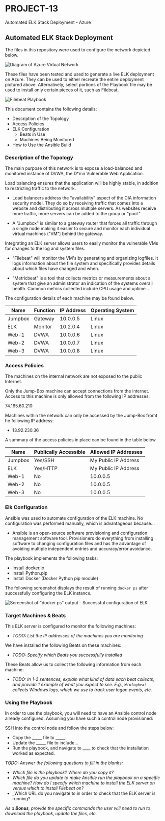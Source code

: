 # PROJECT-13
Automated ELK Stack Deployment - Azure

## Automated ELK Stack Deployment

The files in this repository were used to configure the network depicted below.

![Diagram of Azure Virtual Network](Diagrams/Azure_Virtual_Network_II.png)

These files have been tested and used to generate a live ELK deployment on Azure. They can be used to either recreate the entire deployment pictured above. Alternatively, select portions of the Playbook file may be used to install only certain pieces of it, such as Filebeat.

  ![Filebeat Playbook](Ansible/filebeat-playbook.yml)

This document contains the following details:
- Description of the Topology
- Access Policies
- ELK Configuration
  - Beats in Use
  - Machines Being Monitored
- How to Use the Ansible Build


### Description of the Topology

The main purpose of this network is to expose a load-balanced and monitored instance of DVWA, the D*mn Vulnerable Web Application.

Load balancing ensures that the application will be highly stable, in addition to restricting traffic to the network.

- Load balancers address the "availability" aspect of the CIA information security model. They do so by receiving traffic that comes into a website and distributing  it across multiple servers. As websites receive more traffic, more servers can be added to the group or "pool."

- A "Jumpbox" is similar to a gateway router that forces all traffic through a single node making it easier to secure and monitor each individual virtual machines ("VM") behind the gateway.

Integrating an ELK server allows users to easily monitor the vulnerable VMs for changes to the log and system files.

- "Filebeat" will monitor the VM's by generating and organizing logfiles. It logs information about the file system and specifically provides details about which files have changed and when.

-  "Metricbeat" is a tool that collects metrics or measurements about a system that give an administrator an indication of the systems overall health. Common metrics collected include CPU usage and uptime. .

The configuration details of each machine may be found below.


| Name    | Function | IP Address | Operating System  |
|---------|----------|------------|-------------------|
| Jumpbox | Gateway  | 10.0.0.5   | Linux             |
| ELK     | Monitor  | 10.2.0.4   | Linux             |
| Web-1   | DVWA     | 10.0.0.6   | Linux             |
| Web-2   | DVWA     | 10.0.0.7   | Linux             |
| Web-3   | DVWA     | 10.0.0.8   | Linux             |

### Access Policies

The machines on the internal network are not exposed to the public Internet.

Only the Jump-Box machine can accept connections from the Internet. Access to this machine is only allowed from the following IP addresses:

 74.165.60.210

Machines within the network can only be accessed by the Jump-Box fromt he following IP address:

- 13.92.230.36

A summary of the access policies in place can be found in the table below.

| Name    | Publically Accessible | Allowed IP Addresses  |
|---------|-----------------------|-----------------------|
| Jumpbox | Yes/SSH               | My Public IP Address  |
| ELK     | Yes/HTTP              | My Public IP Address  |
| Web-1   | No                    | 10.0.0.5              |
| Web-2   | No                    | 10.0.0.5              |
| Web-3   | No                    | 10.0.0.5              |

### Elk Configuration

Ansible was used to automate configuration of the ELK machine. No configuration was performed manually, which is advantageous because...

- Ansible is an open-source software provisioning and configuration management software tool. Provisioners do everything from installing software to changing configuration files and has the advantage of avoiding multiple independent entries and accuracy/error avoidance.

The playbook implements the following tasks:

- Install docker.io
- Install Python.pip
- Install Docker (Docker Python pip module)

The following screenshot displays the result of running `docker ps` after successfully configuring the ELK instance.

![Screenshot of "docker ps" output - Successful configuration of ELK](Linux/Add_Screen_shot_of_docker_ps_-_successful_configurationof_ELK.png)

### Target Machines & Beats
This ELK server is configured to monitor the following machines:
- _TODO: List the IP addresses of the machines you are monitoring_

We have installed the following Beats on these machines:
- _TODO: Specify which Beats you successfully installed_

These Beats allow us to collect the following information from each machine:
- _TODO: In 1-2 sentences, explain what kind of data each beat collects, and provide 1 example of what you expect to see. E.g., `Winlogbeat` collects Windows logs, which we use to track user logon events, etc._

### Using the Playbook
In order to use the playbook, you will need to have an Ansible control node already configured. Assuming you have such a control node provisioned:

SSH into the control node and follow the steps below:
- Copy the _____ file to _____.
- Update the _____ file to include...
- Run the playbook, and navigate to ____ to check that the installation worked as expected.

_TODO: Answer the following questions to fill in the blanks:_
- _Which file is the playbook? Where do you copy it?_
- _Which file do you update to make Ansible run the playbook on a specific machine? How do I specify which machine to install the ELK server on versus which to install Filebeat on?_
- _Which URL do you navigate to in order to check that the ELK server is running?

_As a **Bonus**, provide the specific commands the user will need to run to download the playbook, update the files, etc._
